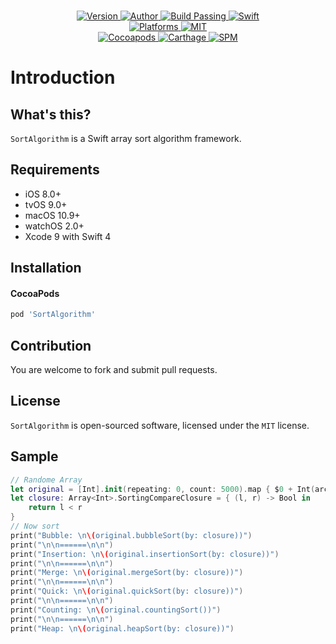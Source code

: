 
<p align="center">
  <!-- <img src="https://i.loli.net/2018/01/05/5a4f153d36a21.png" alt="SortAlgorithm"> -->
  <br/><a href="https://cocoapods.org/pods/SortAlgorithm">
  <img alt="Version" src="https://img.shields.io/badge/version-1.1.0-brightgreen.svg">
  <img alt="Author" src="https://img.shields.io/badge/author-Meniny-blue.svg">
  <img alt="Build Passing" src="https://img.shields.io/badge/build-passing-brightgreen.svg">
  <img alt="Swift" src="https://img.shields.io/badge/swift-4.0%2B-orange.svg">
  <br/>
  <img alt="Platforms" src="https://img.shields.io/badge/platform-macOS%20%7C%20iOS%20%7C%20watchOS%20%7C%20tvOS-lightgrey.svg">
  <img alt="MIT" src="https://img.shields.io/badge/license-MIT-blue.svg">
  <br/>
  <img alt="Cocoapods" src="https://img.shields.io/badge/cocoapods-compatible-brightgreen.svg">
  <img alt="Carthage" src="https://img.shields.io/badge/carthage-working%20on-red.svg">
  <img alt="SPM" src="https://img.shields.io/badge/swift%20package%20manager-compatible-brightgreen.svg">
  </a>
</p>

# Introduction

## What's this?

`SortAlgorithm` is a Swift array sort algorithm framework.

## Requirements

* iOS 8.0+
* tvOS 9.0+
* macOS 10.9+
* watchOS 2.0+
* Xcode 9 with Swift 4

## Installation

#### CocoaPods

```ruby
pod 'SortAlgorithm'
```

## Contribution

You are welcome to fork and submit pull requests.

## License

`SortAlgorithm` is open-sourced software, licensed under the `MIT` license.

## Sample

```swift
// Randome Array
let original = [Int].init(repeating: 0, count: 5000).map { $0 + Int(arc4random_uniform(5000)) }
let closure: Array<Int>.SortingCompareClosure = { (l, r) -> Bool in
    return l < r
}
// Now sort
print("Bubble: \n\(original.bubbleSort(by: closure))")
print("\n\n======\n\n")
print("Insertion: \n\(original.insertionSort(by: closure))")
print("\n\n======\n\n")
print("Merge: \n\(original.mergeSort(by: closure))")
print("\n\n======\n\n")
print("Quick: \n\(original.quickSort(by: closure))")
print("\n\n======\n\n")
print("Counting: \n\(original.countingSort())")
print("\n\n======\n\n")
print("Heap: \n\(original.heapSort(by: closure))")
```
